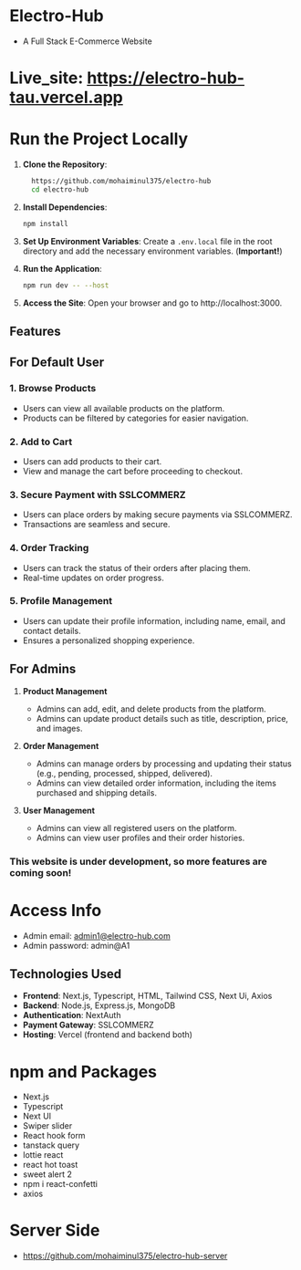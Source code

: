 # Electro-Hub

- A Full Stack E-Commerce Website

# Live_site: https://electro-hub-tau.vercel.app

# Run the Project Locally

1. **Clone the Repository**:

   ```sh
     https://github.com/mohaiminul375/electro-hub
     cd electro-hub
   ```

2. **Install Dependencies**:

   ```sh
   npm install
   ```

3. **Set Up Environment Variables**: Create a `.env.local` file in the root directory and add the necessary environment variables. (**Important!**)

4. **Run the Application**:

   ```sh
   npm run dev -- --host
   ```

5. **Access the Site**: Open your browser and go to http://localhost:3000.

## Features

## For Default User

### 1. Browse Products

- Users can view all available products on the platform.
- Products can be filtered by categories for easier navigation.

### 2. Add to Cart

- Users can add products to their cart.
- View and manage the cart before proceeding to checkout.

### 3. Secure Payment with SSLCOMMERZ

- Users can place orders by making secure payments via SSLCOMMERZ.
- Transactions are seamless and secure.

### 4. Order Tracking

- Users can track the status of their orders after placing them.
- Real-time updates on order progress.

### 5. Profile Management

- Users can update their profile information, including name, email, and contact details.
- Ensures a personalized shopping experience.

## For Admins

1. **Product Management**

   - Admins can add, edit, and delete products from the platform.
   - Admins can update product details such as title, description, price, and images.

2. **Order Management**

   - Admins can manage orders by processing and updating their status (e.g., pending, processed, shipped, delivered).
   - Admins can view detailed order information, including the items purchased and shipping details.

3. **User Management**
   - Admins can view all registered users on the platform.
   - Admins can view user profiles and their order histories.

### **This website is under development, so more features are coming soon!**

# Access Info

- Admin email: admin1@electro-hub.com
- Admin password: admin@A1

## Technologies Used

- **Frontend**: Next.js, Typescript, HTML, Tailwind CSS, Next Ui, Axios
- **Backend**: Node.js, Express.js, MongoDB
- **Authentication**: NextAuth
- **Payment Gateway**: SSLCOMMERZ
- **Hosting**: Vercel (frontend and backend both)

# npm and Packages

- Next.js
- Typescript
- Next UI
- Swiper slider
- React hook form
- tanstack query
- lottie react
- react hot toast
- sweet alert 2
- npm i react-confetti
- axios

# Server Side

- https://github.com/mohaiminul375/electro-hub-server